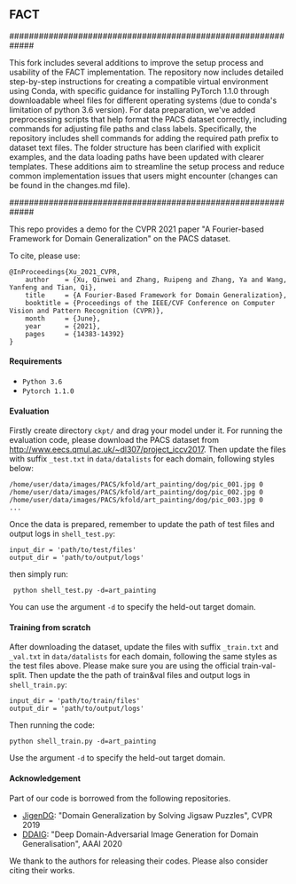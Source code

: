 ## FACT

#############################################################

This fork includes several additions to improve the setup process and usability of the FACT implementation. The repository now includes detailed step-by-step instructions for creating a compatible virtual environment using Conda, with specific guidance for installing PyTorch 1.1.0 through downloadable wheel files for different operating systems (due to conda's limitation of python 3.6 version). For data preparation, we've added preprocessing scripts that help format the PACS dataset correctly, including commands for adjusting file paths and class labels. Specifically, the repository includes shell commands for adding the required path prefix to dataset text files. The folder structure has been clarified with explicit examples, and the data loading paths have been updated with clearer templates. These additions aim to streamline the setup process and reduce common implementation issues that users might encounter (changes can be found in the changes.md file).

#############################################################




This repo provides a demo for the CVPR 2021 paper "A Fourier-based Framework for Domain Generalization" on the PACS dataset.

To cite, please use:

```
@InProceedings{Xu_2021_CVPR,
    author    = {Xu, Qinwei and Zhang, Ruipeng and Zhang, Ya and Wang, Yanfeng and Tian, Qi},
    title     = {A Fourier-Based Framework for Domain Generalization},
    booktitle = {Proceedings of the IEEE/CVF Conference on Computer Vision and Pattern Recognition (CVPR)},
    month     = {June},
    year      = {2021},
    pages     = {14383-14392}
}
```

#### Requirements

* `Python 3.6`
* `Pytorch 1.1.0`

#### Evaluation

Firstly create directory `ckpt/` and drag your model under it.  For running the evaluation code, please download the PACS dataset from http://www.eecs.qmul.ac.uk/~dl307/project_iccv2017. Then update the files with suffix `_test.txt` in `data/datalists` for each domain, following styles below:

```
/home/user/data/images/PACS/kfold/art_painting/dog/pic_001.jpg 0
/home/user/data/images/PACS/kfold/art_painting/dog/pic_002.jpg 0
/home/user/data/images/PACS/kfold/art_painting/dog/pic_003.jpg 0
...
```

Once the data is prepared, remember to update the path of test files and output logs in `shell_test.py`:

``` 
input_dir = 'path/to/test/files'
output_dir = 'path/to/output/logs'
```

then simply run:

```
 python shell_test.py -d=art_painting
```

You can use the argument `-d` to specify the held-out target domain.

#### Training from scratch 

After downloading the dataset, update the files with suffix `_train.txt` and `_val.txt` in `data/datalists` for each domain, following the same styles as the test files above. Please make sure you are using the official train-val-split.  Then update the  the path of train&val files and output logs in `shell_train.py`:

```
input_dir = 'path/to/train/files'
output_dir = 'path/to/output/logs'
```

Then running the code:

```
python shell_train.py -d=art_painting
```

Use the argument `-d` to specify the held-out target domain.

#### Acknowledgement

Part of our code is borrowed from the following repositories.

* [JigenDG](https://github.com/fmcarlucci/JigenDG): "Domain Generalization by Solving Jigsaw Puzzles", CVPR 2019
* [DDAIG](https://github.com/KaiyangZhou/DG-research-pytorch): "Deep Domain-Adversarial Image Generation for Domain Generalisation", AAAI 2020

We thank to the authors for releasing their codes. Please also consider citing their works.
